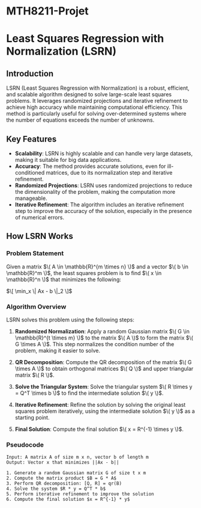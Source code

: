 # MTH8211-Projet

# Least Squares Regression with Normalization (LSRN)

## Introduction

LSRN (Least Squares Regression with Normalization) is a robust, efficient, and scalable algorithm designed to solve large-scale least squares problems. It leverages randomized projections and iterative refinement to achieve high accuracy while maintaining computational efficiency. This method is particularly useful for solving over-determined systems where the number of equations exceeds the number of unknowns.

## Key Features

- **Scalability**: LSRN is highly scalable and can handle very large datasets, making it suitable for big data applications.
- **Accuracy**: The method provides accurate solutions, even for ill-conditioned matrices, due to its normalization step and iterative refinement.
- **Randomized Projections**: LSRN uses randomized projections to reduce the dimensionality of the problem, making the computation more manageable.
- **Iterative Refinement**: The algorithm includes an iterative refinement step to improve the accuracy of the solution, especially in the presence of numerical errors.

## How LSRN Works

### Problem Statement

Given a matrix $\( A \in \mathbb{R}^{m \times n} \)$ and a vector $\( b \in \mathbb{R}^m \)$, the least squares problem is to find $\( x \in \mathbb{R}^n \)$ that minimizes the following:

$\[
\min_x \| Ax - b \|_2
\]$

### Algorithm Overview

LSRN solves this problem using the following steps:

1. **Randomized Normalization**: Apply a random Gaussian matrix $\( G \in \mathbb{R}^{t \times m} \)$ to the matrix $\( A \)$ to form the matrix $\( G \times A \)$. This step normalizes the condition number of the problem, making it easier to solve.
   
2. **QR Decomposition**: Compute the QR decomposition of the matrix $\( G \times A \)$ to obtain orthogonal matrices $\( Q \)$ and upper triangular matrix $\( R \)$.
   
3. **Solve the Triangular System**: Solve the triangular system $\( R \times y = Q^T \times b \)$ to find the intermediate solution $\( y \)$.

4. **Iterative Refinement**: Refine the solution by solving the original least squares problem iteratively, using the intermediate solution $\( y \)$ as a starting point.

5. **Final Solution**: Compute the final solution $\( x = R^{-1} \times y \)$.

### Pseudocode

```text
Input: A matrix A of size m x n, vector b of length m
Output: Vector x that minimizes ||Ax - b||

1. Generate a random Gaussian matrix G of size t x m
2. Compute the matrix product $B = G * A$
3. Perform QR decomposition: [Q, R] = qr(B)
4. Solve the system $R * y = Q^T * b$
5. Perform iterative refinement to improve the solution
6. Compute the final solution $x = R^{-1} * y$
